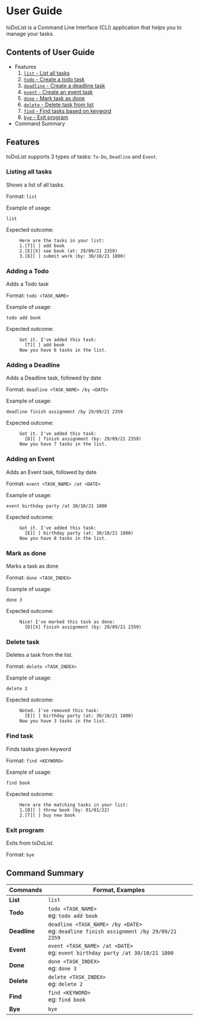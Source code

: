 # User Guide
toDoList is a Command Line Interface (CLI) application that 
helps you to manage your tasks.

## Contents of User Guide
- Features
  1. [`list` - List all tasks](#listing-all-tasks)
  2. [`todo` - Create a todo task](#adding-a-todo)
  3. [`deadline` - Create a deadline task](#adding-a-deadline)
  4. [`event` - Create an event task](#adding-an-event)
  5. [`done` - Mark task as done](#mark-as-done)
  6. [`delete` - Delete task from list](#delete-task)
  7. [`find` - Find tasks based on keyword](#find-task)
  8. [`bye` - Exit program](#exit-program)
- Command Summary

## Features 
toDoList supports 3 types of tasks: `To-Do`, `Deadline` and `Event`.

### Listing all tasks

Shows a list of all tasks.

Format: `list`

Example of usage:
```
list
```
Expected outcome:
```
     Here are the tasks in your list:
     1.[T][ ] add book
     2.[E][X] see book (at: 29/09/21 2359)
     3.[D][ ] submit work (by: 30/10/21 1800)
```

### Adding a Todo
Adds a Todo task

Format: `todo <TASK_NAME>`

Example of usage:
```
todo add book
```
Expected outcome:
```
     Got it. I've added this task:
       [T][ ] add book
     Now you have 6 tasks in the list.
```

### Adding a Deadline
Adds a Deadline task, followed by date

Format: `deadline <TASK_NAME> /by <DATE>`

Example of usage:
```
deadline finish assignment /by 29/09/21 2359
```
Expected outcome:
```
     Got it. I've added this task:
       [D][ ] finish assignment (by: 29/09/21 2359)
     Now you have 7 tasks in the list.
```

### Adding an Event
Adds an Event task, followed by date

Format: `event <TASK_NAME> /at <DATE>`

Example of usage:
```
event birthday party /at 30/10/21 1800
```
Expected outcome:
```
     Got it. I've added this task:
       [E][ ] birthday party (at: 30/10/21 1800)
     Now you have 8 tasks in the list.
```

### Mark as done
Marks a task as done

Format: `done <TASK_INDEX>`

Example of usage:
```
done 3
```
Expected outcome:
```
     Nice! I've marked this task as done:
       [D][X] finish assignment (by: 29/09/21 2359)
```       

### Delete task
Deletes a task from the list.

Format: `delete <TASK_INDEX>`

Example of usage:
```
delete 2
```
Expected outcome:
```
     Noted. I've removed this task:
       [E][ ] birthday party (at: 30/10/21 1800)
     Now you have 3 tasks in the list.
```       

### Find task
Finds tasks given keyword

Format: `find <KEYWORD>`

Example of usage:
```
find book
```
Expected outcome:
```
     Here are the matching tasks in your list:
     1.[D][ ] throw book (by: 01/01/22)
     2.[T][ ] buy new book
``` 


### Exit program
Exits from toDoList.

Format: `bye`

## Command Summary           

|Commands    |Format, Examples                                                                          |
| ----       | ----                                                                                     |
|**List**    | `list`                                                                                   |
|**Todo**    | `todo <TASK_NAME>` <br> eg: `todo add book`                                              |
|**Deadline**| `deadline <TASK_NAME> /by <DATE>` <br> eg: `deadline finish assignment /by 29/09/21 2359`|
|**Event**   | `event <TASK_NAME> /at <DATE>` <br> eg: `event birthday party /at 30/10/21 1800`         |
|**Done**    | `done <TASK_INDEX>` <br> eg: `done 3`                                                    |
|**Delete**  | `delete <TASK_INDEX>` <br> eg: `delete 2`                                                |
|**Find**    | `find <KEYWORD>` <br> eg: `find book`                                                    |
|**Bye**     | `bye`                                                                                    |


